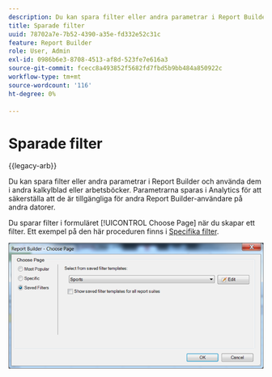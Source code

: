 ```yaml
---
description: Du kan spara filter eller andra parametrar i Report Builder och använda dem i andra kalkylblad eller arbetsböcker. Parametrarna sparas i Analytics för att säkerställa att de är tillgängliga för andra Report Builder-användare på andra datorer.
title: Sparade filter
uuid: 78702a7e-7b52-4390-a35e-fd332e52c31c
feature: Report Builder
role: User, Admin
exl-id: 0986b6e3-8708-4513-af8d-523fe7e616a3
source-git-commit: fcecc8a493852f5682fd7fbd5b9bb484a850922c
workflow-type: tm+mt
source-wordcount: '116'
ht-degree: 0%

---
```


# Sparade filter

{{legacy-arb}}

Du kan spara filter eller andra parametrar i Report Builder och använda dem i andra kalkylblad eller arbetsböcker. Parametrarna sparas i Analytics för att säkerställa att de är tillgängliga för andra Report Builder-användare på andra datorer.

Du sparar filter i formuläret [!UICONTROL Choose Page] när du skapar ett filter. Ett exempel på den här proceduren finns i [Specifika filter](/help/analyze/legacy-report-builder/layout/c-filter-dimensions/t-specific-filters.md).

![Skärmbild av formuläret Välj sida och alternativ för sidorna Populärast, Specifikt och Sparat filter.](assets/choose_page_saved.png)
